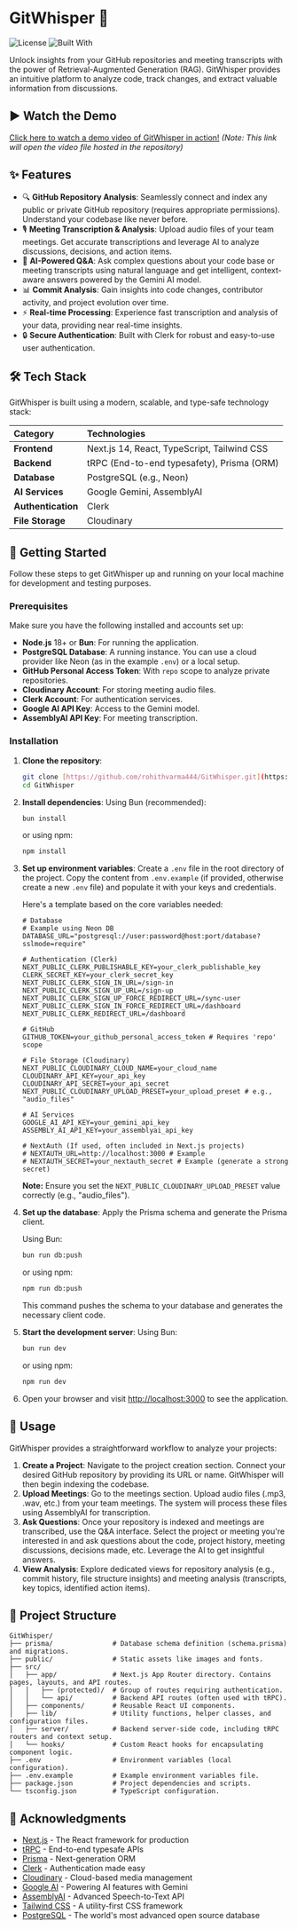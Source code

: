 # GitWhisper 🚀

![License](https://img.shields.io/badge/License-MIT-blue.svg)
![Built With](https://img.shields.io/badge/Built%20with-Next.js%2C%20tRPC%2C%20Prisma%2C%20Gemini%2C%20AssemblyAI-007ACC.svg?logo=nextdotjs)

Unlock insights from your GitHub repositories and meeting transcripts with the power of Retrieval-Augmented Generation (RAG). GitWhisper provides an intuitive platform to analyze code, track changes, and extract valuable information from discussions.


## ▶️ Watch the Demo

[Click here to watch a demo video of GitWhisper in action!](https://github.com/rohithvarma444/GitWhisper/blob/main/demo.mp4)
*(Note: This link will open the video file hosted in the repository)*

## ✨ Features

-   🔍 **GitHub Repository Analysis**: Seamlessly connect and index any public or private GitHub repository (requires appropriate permissions). Understand your codebase like never before.
-   🎙️ **Meeting Transcription & Analysis**: Upload audio files of your team meetings. Get accurate transcriptions and leverage AI to analyze discussions, decisions, and action items.
-   🤖 **AI-Powered Q&A**: Ask complex questions about your code base or meeting transcripts using natural language and get intelligent, context-aware answers powered by the Gemini AI model.
-   📊 **Commit Analysis**: Gain insights into code changes, contributor activity, and project evolution over time.
-   ⚡ **Real-time Processing**: Experience fast transcription and analysis of your data, providing near real-time insights.
-   🔒 **Secure Authentication**: Built with Clerk for robust and easy-to-use user authentication.

## 🛠️ Tech Stack

GitWhisper is built using a modern, scalable, and type-safe technology stack:

| Category         | Technologies                                |
| :--------------- | :------------------------------------------ |
| **Frontend** | Next.js 14, React, TypeScript, Tailwind CSS |
| **Backend** | tRPC (End-to-end typesafety), Prisma (ORM)  |
| **Database** | PostgreSQL (e.g., Neon)                     |
| **AI Services** | Google Gemini, AssemblyAI                   |
| **Authentication** | Clerk                                       |
| **File Storage** | Cloudinary                                  |


## 🚀 Getting Started

Follow these steps to get GitWhisper up and running on your local machine for development and testing purposes.

### Prerequisites

Make sure you have the following installed and accounts set up:

-   **Node.js** 18+ or **Bun**: For running the application.
-   **PostgreSQL Database**: A running instance. You can use a cloud provider like Neon (as in the example `.env`) or a local setup.
-   **GitHub Personal Access Token**: With `repo` scope to analyze private repositories.
-   **Cloudinary Account**: For storing meeting audio files.
-   **Clerk Account**: For authentication services.
-   **Google AI API Key**: Access to the Gemini model.
-   **AssemblyAI API Key**: For meeting transcription.

### Installation

1.  **Clone the repository**:

    ```bash
    git clone [https://github.com/rohithvarma444/GitWhisper.git](https://github.com/rohithvarma444/GitWhisper.git)
    cd GitWhisper
    ```

2.  **Install dependencies**:
    Using Bun (recommended):

    ```bash
    bun install
    ```
    or using npm:
    ```bash
    npm install
    ```

3.  **Set up environment variables**:
    Create a `.env` file in the root directory of the project. Copy the content from `.env.example` (if provided, otherwise create a new `.env` file) and populate it with your keys and credentials.

    Here's a template based on the core variables needed:

    ```env
    # Database
    # Example using Neon DB
    DATABASE_URL="postgresql://user:password@host:port/database?sslmode=require"

    # Authentication (Clerk)
    NEXT_PUBLIC_CLERK_PUBLISHABLE_KEY=your_clerk_publishable_key
    CLERK_SECRET_KEY=your_clerk_secret_key
    NEXT_PUBLIC_CLERK_SIGN_IN_URL=/sign-in
    NEXT_PUBLIC_CLERK_SIGN_UP_URL=/sign-up
    NEXT_PUBLIC_CLERK_SIGN_UP_FORCE_REDIRECT_URL=/sync-user
    NEXT_PUBLIC_CLERK_SIGN_IN_FORCE_REDIRECT_URL=/dashboard
    NEXT_PUBLIC_CLERK_REDIRECT_URL=/dashboard

    # GitHub
    GITHUB_TOKEN=your_github_personal_access_token # Requires 'repo' scope

    # File Storage (Cloudinary)
    NEXT_PUBLIC_CLOUDINARY_CLOUD_NAME=your_cloud_name
    CLOUDINARY_API_KEY=your_api_key
    CLOUDINARY_API_SECRET=your_api_secret
    NEXT_PUBLIC_CLOUDINARY_UPLOAD_PRESET=your_upload_preset # e.g., "audio_files"

    # AI Services
    GOOGLE_AI_API_KEY=your_gemini_api_key
    ASSEMBLY_AI_API_KEY=your_assemblyai_api_key

    # NextAuth (If used, often included in Next.js projects)
    # NEXTAUTH_URL=http://localhost:3000 # Example
    # NEXTAUTH_SECRET=your_nextauth_secret # Example (generate a strong secret)
    ```
    **Note:** Ensure you set the `NEXT_PUBLIC_CLOUDINARY_UPLOAD_PRESET` value correctly (e.g., "audio_files").

4.  **Set up the database**:
    Apply the Prisma schema and generate the Prisma client.

    Using Bun:
    ```bash
    bun run db:push
    ```
    or using npm:
    ```bash
    npm run db:push
    ```
    This command pushes the schema to your database and generates the necessary client code.

5.  **Start the development server**:
    Using Bun:

    ```bash
    bun run dev
    ```
    or using npm:
    ```bash
    npm run dev
    ```

6.  Open your browser and visit [http://localhost:3000](http://localhost:3000) to see the application.

## 📖 Usage

GitWhisper provides a straightforward workflow to analyze your projects:

1.  **Create a Project**: Navigate to the project creation section. Connect your desired GitHub repository by providing its URL or name. GitWhisper will then begin indexing the codebase.
2.  **Upload Meetings**: Go to the meetings section. Upload audio files (.mp3, .wav, etc.) from your team meetings. The system will process these files using AssemblyAI for transcription.
3.  **Ask Questions**: Once your repository is indexed and meetings are transcribed, use the Q&A interface. Select the project or meeting you're interested in and ask questions about the code, project history, meeting discussions, decisions made, etc. Leverage the AI to get insightful answers.
4.  **View Analysis**: Explore dedicated views for repository analysis (e.g., commit history, file structure insights) and meeting analysis (transcripts, key topics, identified action items).

## 📁 Project Structure


```
GitWhisper/
├── prisma/               # Database schema definition (schema.prisma) and migrations.
├── public/               # Static assets like images and fonts.
├── src/
│   ├── app/              # Next.js App Router directory. Contains pages, layouts, and API routes.
│   │   ├── (protected)/  # Group of routes requiring authentication.
│   │   └── api/          # Backend API routes (often used with tRPC).
│   ├── components/       # Reusable React UI components.
│   ├── lib/              # Utility functions, helper classes, and configuration files.
│   ├── server/           # Backend server-side code, including tRPC routers and context setup.
│   └── hooks/            # Custom React hooks for encapsulating component logic.
├── .env                  # Environment variables (local configuration).
├── .env.example          # Example environment variables file.
├── package.json          # Project dependencies and scripts.
└── tsconfig.json         # TypeScript configuration.
```

## 🙏 Acknowledgments

-   [Next.js](https://nextjs.org/) - The React framework for production
-   [tRPC](https://trpc.io/) - End-to-end typesafe APIs
-   [Prisma](https://www.prisma.io/) - Next-generation ORM
-   [Clerk](https://clerk.dev/) - Authentication made easy
-   [Cloudinary](https://cloudinary.com/) - Cloud-based media management
-   [Google AI](https://ai.google.dev/) - Powering AI features with Gemini
-   [AssemblyAI](https://www.assemblyai.com/) - Advanced Speech-to-Text API
-   [Tailwind CSS](https://tailwindcss.com/) - A utility-first CSS framework
-   [PostgreSQL](https://www.postgresql.org/) - The world's most advanced open source database
